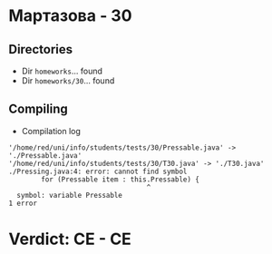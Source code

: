 # Мартазова - 30
## Directories
- Dir `homeworks`... found
- Dir `homeworks/30`... found
## Compiling
- Compilation log
```
'/home/red/uni/info/students/tests/30/Pressable.java' -> './Pressable.java'
'/home/red/uni/info/students/tests/30/T30.java' -> './T30.java'
./Pressing.java:4: error: cannot find symbol
		for (Pressable item : this.Pressable) {
		                          ^
  symbol: variable Pressable
1 error

```
# Verdict: **CE** - CE
